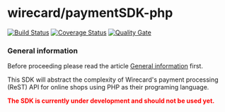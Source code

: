 # wirecard/paymentSDK-php

[![Build Status](https://travis-ci.org/wirecard/paymentSDK-php.svg?branch=master)](https://travis-ci.org/wirecard/paymentSDK-php)
[![Coverage Status](https://coveralls.io/repos/github/wirecard/paymentSDK-php/badge.svg?branch=master)](https://coveralls.io/github/wirecard/paymentSDK-php?branch=master)
[![Quality Gate](https://sonarqube.com/api/badges/gate?key=wirecard-paymentSDK-php)](https://sonarqube.com/dashboard/index/wirecard-paymentSDK-php)

### General information 
Before proceeding please read the article [General information](https://github.com/wirecard/paymentSDK-php/wiki/General-information) first.

This SDK will abstract the complexity of Wirecard's payment processing (ReST) API for online shops using PHP as their programing language.

<b style="color: red">The SDK is currently under development and should not be used yet. </b>
